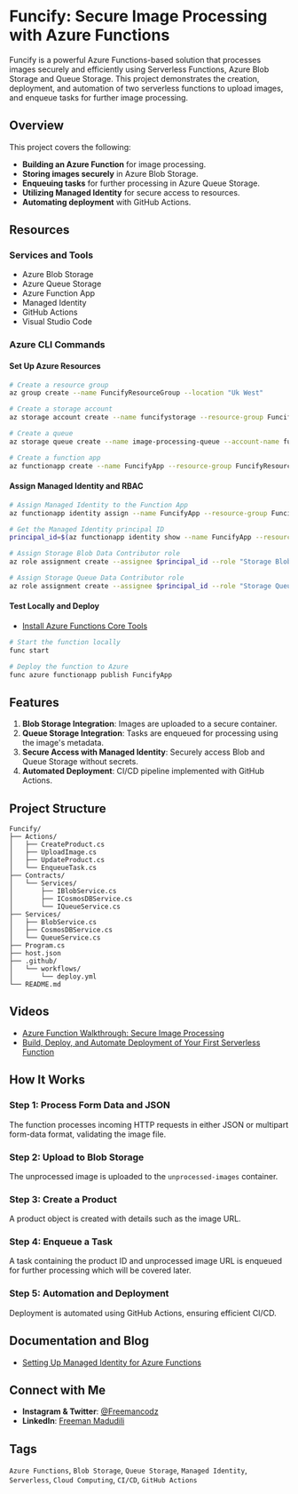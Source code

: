 # Funcify: Secure Image Processing with Azure Functions

Funcify is a powerful Azure Functions-based solution that processes images securely and efficiently using Serverless Functions, Azure Blob Storage and Queue Storage. This project demonstrates the creation, deployment, and automation of two serverless functions to upload images, and enqueue tasks for further image processing.

## Overview
This project covers the following:
- **Building an Azure Function** for image processing.
- **Storing images securely** in Azure Blob Storage.
- **Enqueuing tasks** for further processing in Azure Queue Storage.
- **Utilizing Managed Identity** for secure access to resources.
- **Automating deployment** with GitHub Actions.

## Resources
### Services and Tools
- Azure Blob Storage
- Azure Queue Storage
- Azure Function App
- Managed Identity
- GitHub Actions
- Visual Studio Code

### Azure CLI Commands
#### Set Up Azure Resources
```bash
# Create a resource group
az group create --name FuncifyResourceGroup --location "Uk West"

# Create a storage account
az storage account create --name funcifystorage --resource-group FuncifyResourceGroup --location "Uk West" --sku Standard_LRS

# Create a queue
az storage queue create --name image-processing-queue --account-name funcifystorage

# Create a function app
az functionapp create --name FuncifyApp --resource-group FuncifyResourceGroup --storage-account funcifystorage --runtime dotnet --consumption-plan-location "Uk West"
```

#### Assign Managed Identity and RBAC
```bash
# Assign Managed Identity to the Function App
az functionapp identity assign --name FuncifyApp --resource-group FuncifyResourceGroup

# Get the Managed Identity principal ID
principal_id=$(az functionapp identity show --name FuncifyApp --resource-group FuncifyResourceGroup --query principalId --output tsv)

# Assign Storage Blob Data Contributor role
az role assignment create --assignee $principal_id --role "Storage Blob Data Contributor" --scope $(az storage account show --name funcifystorage --query id --output tsv)

# Assign Storage Queue Data Contributor role
az role assignment create --assignee $principal_id --role "Storage Queue Data Contributor" --scope $(az storage account show --name funcifystorage --query id --output tsv)
```

#### Test Locally and Deploy
- [Install Azure Functions Core Tools](https://learn.microsoft.com/en-us/azure/azure-functions/functions-run-local?tabs=macos%2Cisolated-process%2Cnode-v4%2Cpython-v2%2Chttp-trigger%2Ccontainer-apps&pivots=programming-language-csharp)
```bash
# Start the function locally
func start

# Deploy the function to Azure
func azure functionapp publish FuncifyApp
```

## Features
1. **Blob Storage Integration**: Images are uploaded to a secure container.
2. **Queue Storage Integration**: Tasks are enqueued for processing using the image's metadata.
3. **Secure Access with Managed Identity**: Securely access Blob and Queue Storage without secrets.
4. **Automated Deployment**: CI/CD pipeline implemented with GitHub Actions.

## Project Structure
```
Funcify/
├── Actions/
│   ├── CreateProduct.cs
│   ├── UploadImage.cs
│   ├── UpdateProduct.cs
│   └── EnqueueTask.cs
├── Contracts/
│   └── Services/
│       ├── IBlobService.cs
│       ├── ICosmosDBService.cs
│       └── IQueueService.cs
├── Services/
│   ├── BlobService.cs
│   ├── CosmosDBService.cs
│   └── QueueService.cs
├── Program.cs
├── host.json
├── .github/
│   └── workflows/
│       └── deploy.yml
└── README.md
```

## Videos
- [Azure Function Walkthrough: Secure Image Processing](https://youtu.be/L8nUEITFhWk)
- [Build, Deploy, and Automate Deployment of Your First Serverless Function](https://youtu.be/zzfSpmhi6tE)

## How It Works
### Step 1: Process Form Data and JSON
The function processes incoming HTTP requests in either JSON or multipart form-data format, validating the image file.

### Step 2: Upload to Blob Storage
The unprocessed image is uploaded to the `unprocessed-images` container.

### Step 3: Create a Product
A product object is created with details such as the image URL.

### Step 4: Enqueue a Task
A task containing the product ID and unprocessed image URL is enqueued for further processing which will be covered later.

### Step 5: Automation and Deployment
Deployment is automated using GitHub Actions, ensuring efficient CI/CD.

## Documentation and Blog
- [Setting Up Managed Identity for Azure Functions](https://freemancodz.hashnode.dev/storing-secrets-in-azure-key-vault-and-accessing-with-managed-identity)

## Connect with Me
- **Instagram & Twitter**: [@Freemancodz](https://twitter.com/Freemancodz)
- **LinkedIn**: [Freeman Madudili](https://www.linkedin.com/in/freeman-madudili-9864101a2/)

## Tags
`Azure Functions`, `Blob Storage`, `Queue Storage`, `Managed Identity`, `Serverless`, `Cloud Computing`, `CI/CD`, `GitHub Actions`
